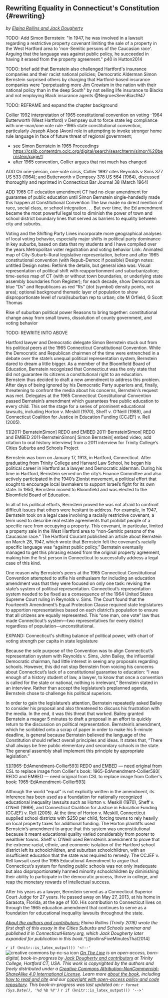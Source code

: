 ## Rewriting Equality in Connecticut's Constitution {#rewriting}
*by [Elaina Rollins and Jack Dougherty](authors.html)*

TODO: Add Simon Bernstein: "In 1947, he was involved in a lawsuit regarding a restrictive property covenant limiting the sale of a property in the West Hartford area to 'non-Semitic persons of the Caucasian race'. Arguing that the language was against public policy, he succeeded in having it erased from the property agreement." p40 in Hutton2014

TODO: brief add that Bernstein also challenged Hartford's insurance companies and their racist national policies; Democratic Alderman Simon Bernstein surprised others by charging that Hartford-based insurance companies were "perpetuating more Jim Crowism in the nation with their national policy than in the deep South" by not selling life insurance to Blacks and not employing Black insurance agents @NegroesSeenBias1947

TODO: REFRAME and expand the chapter background

Collier 1992 interpretation of 1965 constitutional convention on voting
-1964 Butterworth (West Hartford) v Dempsey suit to force state leg compliance with one-man/one vote rule
-1965 state constitutional convention, particularly Joseph Alsop (Avon) role in attempting to invoke stronger home rule language in face of future threat of regional government;
- see Simon Bernstein in 1965 Proceedings https://cslib.contentdm.oclc.org/digital/search/searchterm/simon%20bernstein/page/1
- after 1965 convention, Collier argues that not much has changed

ADD
On one-person, one-vote crisis, Collier 1992 cites Reynolds v Sims 377 US 533 (1964); and Butterworth v Dempsey 378 US 564 (1964), discussed thoroughly and reprinted in Connecticut Bar Journal 38 (March 1964)

ADD 1965 CT education amendment
CT had no clear amendment for guarantee of public education until Simon Bernstein single-handedly made this happen at Constitutional Convention
The law made no direct mention of race, social class, or school integration. . .
But over time, the Ed amendment became the most powerful legal tool to diminish the power of town and school district boundary lines that served as barriers to equality between city and suburbs.

Voting and the Shifting Party Lines
incorporate more geographical analyses of local voting behavior, especially major shifts in political party dominance in key suburbs, based on data that my students and I have compiled over the years
	 Metropolitan voter registration and voting behavior
Link: Animated map of City-Suburb-Rural legislative representation, before and after 1965 constitutional convention (with Repub-Democ if possible)
Design notes: untitled
Design notes: Rethink the details, but general idea was: Visual representation of political shift with reapportionment and suburbanization; time-series map of CT (with or without town boundaries, or underlying state assembly boundaries from Register); for each decade, show Democrats as blue “Ds” and Republicans as red “Rs” (dot (symbol) density points, not area); optional background thematic layer of population to show disproportionate level of rural/suburban rep to urban; cite M Orfield, G Scott Thomas

 Rise of suburban political power
	 Reasons to bring together: constitutional change away from small towns, dissolution of county government, and voting behavior

TODO: REWRITE INTO ABOVE

Hartford lawyer and Democratic delegate Simon Bernstein stuck out from his political peers at the 1965 Connecticut Constitutional Convention. While the Democratic and Republican chairmen of the time were entrenched in a debate over the state’s unequal political representation system, Bernstein dared to dream a little bigger. As a member of the Bloomfield Board of Education, Bernstein recognized that Connecticut was the only state that did not guarantee its citizens a constitutional right to an education. Bernstein thus decided to draft a new amendment to address this problem. After days of being ignored by his Democratic Party superiors and, finally, threatening to confront the media about his concerns, Bernstein’s request was met. Delegates at the 1965 Connecticut Constitutional Convention passed Bernstein’s amendment which guarantees free public education to every child. This set the stage for a series of prominent educational lawsuits, including Horton v. Meskill (1970), Sheff v. O’Neill (1989), and Connecticut Coalition for Justice in Education Funding (CCJEF) v. Rell (2005).

![][2011-BernsteinSimon]
REDO and EMBED 2011-BernsteinSimon\[ REDO and EMBED 2011-BernsteinSimon\]
Simon Bernstein\[ embed video; add citation to oral history interview\] from a 2011 interview for Trinity College’s Cities Suburbs and Schools Project

Bernstein was born on January 17, 1913, in Hartford, Connecticut. After graduating from Trinity College and Harvard Law School, he began his political career in Hartford as a lawyer and Democratic alderman. During his time in Hartford, Bernstein served on the city’s Finance Committee and also actively participated in the 1940’s Zionist movement, a political effort that sought to encourage local lawmakers to support Israel’s fight for its own state. In 1950, Bernstein moved to Bloomfield and was elected to the Bloomfield Board of Education.

In all of his political efforts, Bernstein proved he was not afraid to confront difficult issues that others were hesitant to address. For example, in 1947, Bernstein took on a legal case involving a racially restrictive covenant, a term used to describe real estate agreements that prohibit people of a specific race from occupying a property. This covenant, in particular, limited a property sale in the West Hartford area to “non-Semitic persons of the Caucasian race.” The Hartford Courant published an article about Bernstein on March 28, 1947, which wrote that Bernstein felt the covenant’s racially specific language was “against public policy.” Bernstein eventually managed to get this phrasing erased from the original property agreement, making him the first person in Connecticut to successfully address a legal case of this kind.


One reason why Bernstein’s peers at the 1965 Connecticut Constitutional Convention attempted to stifle his enthusiasm for including an education amendment was that they were focused on only one task: revising the state’s system of political representation. Connecticut’s representation system needed to be fixed as a consequence of the 1964 United States Supreme Court ruling in Reynolds v. Sims. The Court found that the Fourteenth Amendment’s Equal Protection Clause required state legislatures to apportion representatives based on each district’s population to ensure that all citizens are equally represented. This “one man, one vote” law thus made Connecticut’s system—two representatives for every district regardless of population—unconstitutional.

EXPAND: Connecticut's shifting balance of political power, with chart of voting strength per capita in state legislature


Because the sole purpose of the Convention was to align Connecticut’s representation system with Reynolds v. Sims, John Bailey, the influential Democratic chairman, had little interest in seeing any proposals regarding schools. However, this did not stop Bernstein from voicing his concerns about Connecticut’s lack of a constitutional guarantee to education: “I was enough of a history student of law, a lawyer, to know that once a convention is called for the state or national, nothing is irrelevant,” Bernstein stated in an interview. Rather than accept the legislature’s preplanned agenda, Bernstein chose to challenge his political superiors.

In order to gain the legislature’s attention, Bernstein repeatedly asked Bailey to consider his proposal and also threatened to discuss his frustration with the media. In the end, it was this threat that worked. Bailey granted Bernstein a meager 5 minutes to draft a proposal in an effort to quickly return to the discussion on political representation. Bernstein’s amendment, which he scribbled onto a scrap of paper in order to make his 5-minute deadline, is general because Bernstein believed the language of the Constitution should reflect overall principles and ideas. It states that, “There shall always be free public elementary and secondary schools in the state. The general assembly shall implement this principle by appropriate legislation.”

![][1965-EdAmendment-Collier593]
REDO and EMBED — need original from CSL to replace image from Collier's book: 1965-EdAmendment-Collier593\[ REDO and EMBED — need original from CSL to replace image from Collier's book: 1965-EdAmendment-Collier593\]

Although the world “equal” is not explicitly written in the amendment, its inference has been used as a foundation for nationally recognized educational inequality lawsuits such as Horton v. Meskill (1970), Sheff v. O’Neill (1989), and Connecticut Coalition for Justice in Education Funding (CCJEF) v. Rell (2005). At the time of Horton v. Meskill, Connecticut supplied school districts with $250 per child, forcing towns to rely heavily on local property taxes for additional funding. The Horton plaintiffs used Bernstein’s amendment to argue that this system was unconstitutional because it meant educational quality varied considerably from poorer to wealthier towns. Sheff v. O’Neill used Bernstein’s amendment to prove that the extreme racial, ethnic, and economic isolation of the Hartford school district left its schoolchildren, and suburban schoolchildren, with an insufficient education that the state was required to remedy. The CCJEF v. Rell lawsuit used the 1965 Educational Amendment to argue that Connecticut’s system for funding public schools was not only inadequate but also disproportionately harmed minority schoolchildren by diminishing their ability to participate in the democratic process, thrive in college, and reap the monetary rewards of intellectual success.

After his years as a lawyer, Bernstein served as a Connecticut Superior Court Judge for 27 years. He passed away on May 27, 2013, at his home in Sarasota, Florida, at the age of 100. His contribution to Connecticut lives on through the 1965 education amendment that continues to serve as a foundation for educational inequality lawsuits throughout the state.


*[About the authors and contributors:](authors.html) Elaina Rollins (Trinity 2016) wrote the first draft of this essay in the Cities Suburbs and Schools seminar and published it in ConnecticutHistory.org, which Jack Dougherty later expanded for publication in this book*.^[@rollinsFiveMinutesThat2014]

`r if (knitr::is_latex_output()) '<!--'`
![creative commons by-nc-sa icon](images/cc-by-nc-sa-88x31.png) *[On The Line](http://ontheline.trincoll.edu) is an open-access, born-digital, book-in-progress by [Jack Dougherty and contributors](authors.html) at Trinity College, Hartford CT, USA. This work is copyrighted by the authors and freely distributed under a [Creative Commons Attribution-NonCommercial-ShareAlike 4.0 International License](http://creativecommons.org/licenses/by-nc-sa/4.0/). Learn more [about the book](about-the-book.html), including [how to read and cite](how-to-read-and-cite.html) and our [copyright with open-access policy and code repository](copyright-with-open-access.html). This book-in-progress was last updated on: `r format (Sys.Date(), '%d %b %Y')`*
`r if (knitr::is_latex_output()) '-->'`
